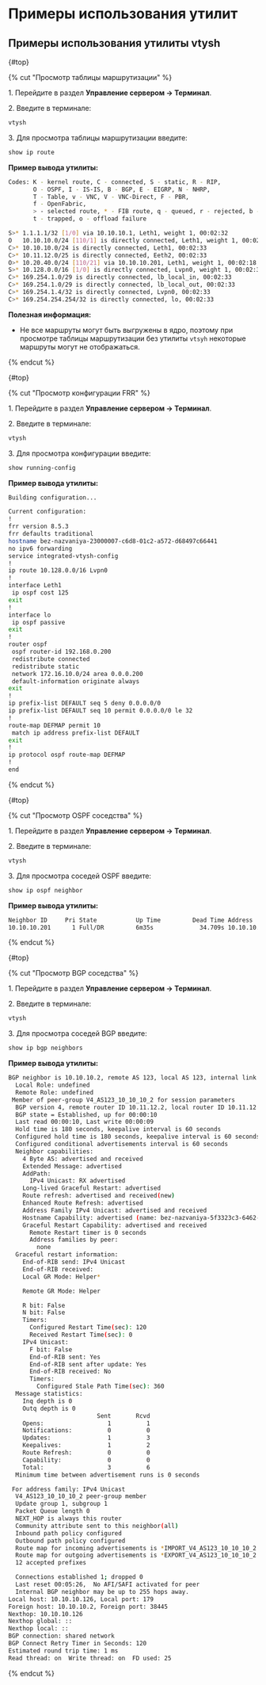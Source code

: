 # Примеры использования утилит

## Примеры использования утилиты vtysh

{#top}

{% cut "Просмотр таблицы маршрутизации" %}

1\. Перейдите в раздел **Управление сервером -> Терминал**.

2\. Введите в терминале:
```bash
vtysh
```

3\. Для просмотра таблицы маршрутизации введите:
```bash
show ip route
```

**Пример вывода утилиты:**

```bash
Codes: K - kernel route, C - connected, S - static, R - RIP,
       O - OSPF, I - IS-IS, B - BGP, E - EIGRP, N - NHRP,
       T - Table, v - VNC, V - VNC-Direct, F - PBR,
       f - OpenFabric,
       > - selected route, * - FIB route, q - queued, r - rejected, b - backup
       t - trapped, o - offload failure

S>* 1.1.1.1/32 [1/0] via 10.10.10.1, Leth1, weight 1, 00:02:32
O   10.10.10.0/24 [110/1] is directly connected, Leth1, weight 1, 00:02:28
C>* 10.10.10.0/24 is directly connected, Leth1, 00:02:33
C>* 10.11.12.0/25 is directly connected, Eeth2, 00:02:33
O>* 10.20.40.0/24 [110/21] via 10.10.10.201, Leth1, weight 1, 00:02:18
S>* 10.128.0.0/16 [1/0] is directly connected, Lvpn0, weight 1, 00:02:32
C>* 169.254.1.0/29 is directly connected, lb_local_in, 00:02:33
C>* 169.254.1.0/29 is directly connected, lb_local_out, 00:02:33
C>* 169.254.1.4/32 is directly connected, Lvpn0, 00:02:33
C>* 169.254.254.254/32 is directly connected, lo, 00:02:33
```

**Полезная информация:**

* Не все маршруты могут быть выгружены в ядро, поэтому при просмотре таблицы маршрутизации без утилиты `vtsyh` некоторые маршруты могут не отображаться.

{% endcut %}

{#top}

{% cut "Просмотр конфигурации FRR" %}

1\. Перейдите в раздел **Управление сервером -> Терминал**.

2\. Введите в терминале:
```bash
vtysh
```

3\. Для просмотра конфигурации введите:
```bash
show running-config
```

**Пример вывода утилиты:**
```bash
Building configuration...

Current configuration:
!
frr version 8.5.3
frr defaults traditional
hostname bez-nazvaniya-23000007-c6d8-01c2-a572-d68497c66441
no ipv6 forwarding
service integrated-vtysh-config
!
ip route 10.128.0.0/16 Lvpn0
!
interface Leth1
 ip ospf cost 125
exit
!
interface lo
 ip ospf passive
exit
!
router ospf
 ospf router-id 192.168.0.200
 redistribute connected
 redistribute static
 network 172.16.10.0/24 area 0.0.0.200
 default-information originate always
exit
!
ip prefix-list DEFAULT seq 5 deny 0.0.0.0/0
ip prefix-list DEFAULT seq 10 permit 0.0.0.0/0 le 32
!
route-map DEFMAP permit 10
 match ip address prefix-list DEFAULT
exit
!
ip protocol ospf route-map DEFMAP
!
end
```

{% endcut %}

{#top}

{% cut "Просмотр OSPF соседства" %}

1\. Перейдите в раздел **Управление сервером -> Терминал**.

2\. Введите в терминале:
```bash
vtysh
```

3\. Для просмотра соседей OSPF введите:
```bash
show ip ospf neighbor
```

**Пример вывода утилиты:**

```bash
Neighbor ID     Pri State           Up Time         Dead Time Address         Interface                        RXmtL RqstL DBsmL
10.10.10.201      1 Full/DR         6m35s             34.709s 10.10.10.201    Leth1:10.10.10.126                   0     0     0
```

{% endcut %}

{#top}

{% cut "Просмотр BGP соседства" %}

1\. Перейдите в раздел **Управление сервером -> Терминал**.

2\. Введите в терминале:
```bash
vtysh
```

3\. Для просмотра соседей BGP введите:
```bash
show ip bgp neighbors
```

**Пример вывода утилиты:**

```bash 
BGP neighbor is 10.10.10.2, remote AS 123, local AS 123, internal link
  Local Role: undefined
  Remote Role: undefined
 Member of peer-group V4_AS123_10_10_10_2 for session parameters
  BGP version 4, remote router ID 10.11.12.2, local router ID 10.11.12.71
  BGP state = Established, up for 00:00:10
  Last read 00:00:10, Last write 00:00:09
  Hold time is 180 seconds, keepalive interval is 60 seconds
  Configured hold time is 180 seconds, keepalive interval is 60 seconds
  Configured conditional advertisements interval is 60 seconds
  Neighbor capabilities:
    4 Byte AS: advertised and received
    Extended Message: advertised
    AddPath:
      IPv4 Unicast: RX advertised
    Long-lived Graceful Restart: advertised
    Route refresh: advertised and received(new)
    Enhanced Route Refresh: advertised
    Address Family IPv4 Unicast: advertised and received
    Hostname Capability: advertised (name: bez-nazvaniya-5f3323c3-6462-4981-b8a0-2b4397e3448a,domain name: n/a) not received
    Graceful Restart Capability: advertised and received
      Remote Restart timer is 0 seconds
      Address families by peer:
        none
  Graceful restart information:
    End-of-RIB send: IPv4 Unicast
    End-of-RIB received: 
    Local GR Mode: Helper*

    Remote GR Mode: Helper

    R bit: False
    N bit: False
    Timers:
      Configured Restart Time(sec): 120
      Received Restart Time(sec): 0
    IPv4 Unicast:
      F bit: False
      End-of-RIB sent: Yes
      End-of-RIB sent after update: Yes
      End-of-RIB received: No
      Timers:
        Configured Stale Path Time(sec): 360
  Message statistics:
    Inq depth is 0
    Outq depth is 0
                         Sent       Rcvd
    Opens:                  1          1
    Notifications:          0          0
    Updates:                1          3
    Keepalives:             1          2
    Route Refresh:          0          0
    Capability:             0          0
    Total:                  3          6
  Minimum time between advertisement runs is 0 seconds

 For address family: IPv4 Unicast
  V4_AS123_10_10_10_2 peer-group member
  Update group 1, subgroup 1
  Packet Queue length 0
  NEXT_HOP is always this router
  Community attribute sent to this neighbor(all)
  Inbound path policy configured
  Outbound path policy configured
  Route map for incoming advertisements is *IMPORT_V4_AS123_10_10_10_2
  Route map for outgoing advertisements is *EXPORT_V4_AS123_10_10_10_2
  12 accepted prefixes

  Connections established 1; dropped 0
  Last reset 00:05:26,  No AFI/SAFI activated for peer
  Internal BGP neighbor may be up to 255 hops away.
Local host: 10.10.10.126, Local port: 179
Foreign host: 10.10.10.2, Foreign port: 38445
Nexthop: 10.10.10.126
Nexthop global: ::
Nexthop local: ::
BGP connection: shared network
BGP Connect Retry Timer in Seconds: 120
Estimated round trip time: 1 ms
Read thread: on  Write thread: on  FD used: 25
```

{% endcut %}

